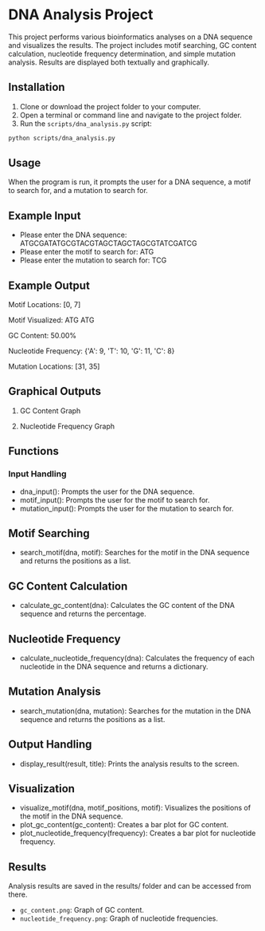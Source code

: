 # DNA Analysis Project

This project performs various bioinformatics analyses on a DNA sequence and visualizes the results. The project includes motif searching, GC content calculation, nucleotide frequency determination, and simple mutation analysis. Results are displayed both textually and graphically.



## Installation

1. Clone or download the project folder to your computer.
2. Open a terminal or command line and navigate to the project folder.
3. Run the `scripts/dna_analysis.py` script:

```bash
python scripts/dna_analysis.py
```


## Usage

When the program is run, it prompts the user for a DNA sequence, a motif to search for, and a mutation to search for.

## Example Input

 - Please enter the DNA sequence: ATGCGATATGCGTACGTAGCTAGCTAGCGTATCGATCG
 - Please enter the motif to search for: ATG
 - Please enter the mutation to search for: TCG



## Example Output

Motif Locations:
[0, 7]

Motif Visualized:
ATG    ATG              

GC Content:
50.00%

Nucleotide Frequency:
{'A': 9, 'T': 10, 'G': 11, 'C': 8}

Mutation Locations:
[31, 35]


## Graphical Outputs

1. GC Content Graph

2. Nucleotide Frequency Graph


## Functions

### Input Handling
 - dna_input(): Prompts the user for the DNA sequence.
 - motif_input(): Prompts the user for the motif to search for.
 - mutation_input(): Prompts the user for the mutation to search for.

## Motif Searching
 - search_motif(dna, motif): Searches for the motif in the DNA sequence and returns the positions as a list.

## GC Content Calculation
 - calculate_gc_content(dna): Calculates the GC content of the DNA sequence and returns the percentage.

## Nucleotide Frequency
 - calculate_nucleotide_frequency(dna): Calculates the frequency of each nucleotide in the DNA sequence and returns a dictionary.

## Mutation Analysis
 - search_mutation(dna, mutation): Searches for the mutation in the DNA sequence and returns the positions as a list.

## Output Handling
 - display_result(result, title): Prints the analysis results to the screen.

## Visualization
 - visualize_motif(dna, motif_positions, motif): Visualizes the positions of the motif in the DNA sequence.
 - plot_gc_content(gc_content): Creates a bar plot for GC content.
 - plot_nucleotide_frequency(frequency): Creates a bar plot for nucleotide frequency.


## Results
Analysis results are saved in the results/ folder and can be accessed from there.
 - `gc_content.png`: Graph of GC content.
 - `nucleotide_frequency.png`: Graph of nucleotide frequencies.


